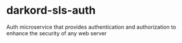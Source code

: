 # darkord-sls-auth
Auth microservice that provides authentication and authorization to enhance the security of any web server
